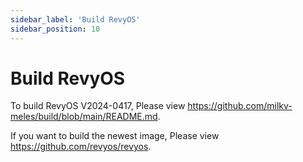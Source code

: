 ```yaml
---
sidebar_label: 'Build RevyOS'
sidebar_position: 10
---
```


# Build RevyOS

To build RevyOS V2024-0417, Please view https://github.com/milkv-meles/build/blob/main/README.md.

If you want to build the newest image, Please view https://github.com/revyos/revyos.
